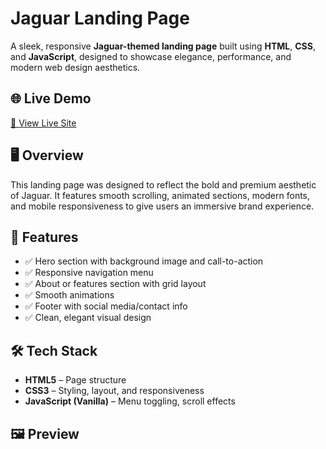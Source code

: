 # Jaguar Landing Page

A sleek, responsive **Jaguar-themed landing page** built using **HTML**, **CSS**, and **JavaScript**, designed to showcase elegance, performance, and modern web design aesthetics.

## 🌐 Live Demo

[🔗 View Live Site](https://landing-page-delta-silk.vercel.app/)  




## 🖥️ Overview

This landing page was designed to reflect the bold and premium aesthetic of Jaguar. It features smooth scrolling, animated sections, modern fonts, and mobile responsiveness to give users an immersive brand experience.



## 🧰 Features

- ✅ Hero section with background image and call-to-action
- ✅ Responsive navigation menu
- ✅ About or features section with grid layout
- ✅ Smooth animations
- ✅ Footer with social media/contact info
- ✅ Clean, elegant visual design



## 🛠️ Tech Stack

- **HTML5** – Page structure  
- **CSS3** – Styling, layout, and responsiveness  
- **JavaScript (Vanilla)** – Menu toggling, scroll effects



## 🖼️ Preview
